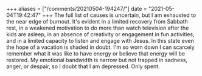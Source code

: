 +++
aliases = ["/comments/20210504-194247/"]
date = "2021-05-04T19:42:47"
+++
The full list of causes is uncertain, but I am exhausted to the near edge of burnout. It's evident in a limited recovery from Sabbath rest, in a weakened motivation to do more than watch television after the kids are asleep, in an absence of creativity or engagement in fun activities, and in a limited capacity to listen and engage with Jesus. In this state even the hope of a vacation is shaded in doubt. I'm so worn down I can scarcely remember what it was like to have energy or believe that energy will be restored. My emotional bandwidth is narrow but not trapped in sadness, anger, or despair, so I doubt that I am depressed. Only spent.

